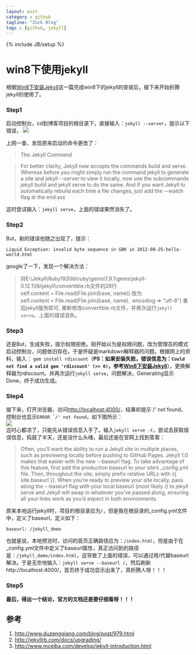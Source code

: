```yaml
---
layout: post
category : github
tagline: "Zuck Blog"
tags : [github, jekyll]
---
```

{% include JB/setup %}


# win8下使用jekyll

根据[Win8下安装Jekyll](http://www.baidu.com/)这一篇完成win8下的jekyll的安装后，接下来开始折腾jekyll的使用了。  

### Step1  

启动控制台，cd到博客项目的根目录下，直接输入：`jekyll --server`，提示以下错误，
![](http://ww3.sinaimg.cn/large/6321ab24gw1e6downzfeej20hs02kmx9.jpg)  

上网一查，发现原来启动的命令更改了：
>The Jekyll Command

>For better clarity, Jekyll now accepts the commands build and serve. Whereas before you might simply run the command jekyll to generate a site and jekyll --server to view it locally, now use the subcommands jekyll build and jekyll serve to do the same. And if you want Jekyll to automatically rebuild each time a file changes, just add the --watch flag at the end.sss  

这时尝试输入：`jekyll serve`，上面的错误果然消失了。  
  
### Step2 

But，新的错误也随之出现了，提示：  

    Liquid Exception: invalid byte sequence in GBK in 2012-08-25-hello-world.html
google了一下，发现一个解决方法：
>将E:\Jekyll\Ruby193\lib\ruby\gems\1.9.1\gems\jekyll-0.12.1\lib\jekyll\convertible.rb文件的28行  
self.content = File.read(File.join(base, name))
改为  
self.content = File.read(File.join(base, name), :encoding => "utf-8")
重启jekyll服务即可.
果断修改convertible.rb文件，并再次运行`jekyll serve`。上面的错误消失。

### Step3  

还是But，生成失败，提示权限拒绝。刚开始以为是权限问题，改为管理员的模式启动控制台，问题依旧存在。于是怀疑是markdown解释器的问题。根据网上的资料，输入： `gem install rdiscount`（**PS：如果安装失败，错误信息为：`Could not find a valid gem 'rdiscount' (>= 0)`，参考[Win8下安装Jekyll](http://www.baidu.com/)**），更换解释器为rdiscount。并再次运行`jekyll serve`，问题解决，Generating显示Done，终于成功生成。  

### Step4  

接下来，打开浏览器，访问<http://localhost:4000/>，结果却提示\`/' not found，控制台也显示``ERROR `/' not found``，如下图所示：  
![](http://ww4.sinaimg.cn/large/6321ab24gw1e6doie7hp8j20az03j0sp.jpg)  
这时心都凉了，只能先从错误信息入手了。输入`jekyll serve -t`，尝试去获取错误信息，捣鼓了半天，还是没什么头绪，最后还是在官网上找到答案：
>Often, you’ll want the ability to run a Jekyll site in multiple places, such as previewing locally before pushing to GitHub Pages. Jekyll 1.0 makes that easier with the new --baseurl flag. To take advantage of this feature, first add the production baseurl to your site’s \_config.yml file. Then, throughout the site, simply prefix relative URLs with {{ site.baseurl }}. When you’re ready to preview your site locally, pass along the --baseurl flag with your local baseurl (most likely /) to jekyll serve and Jekyll will swap in whatever you’ve passed along, ensuring all your links work as you’d expect in both environments.  

原来本地运行jekyll时，项目的根目录应为`/`，但是我在根目录的_config.yml文件中，定义了baseurl，定义如下：  

    baseurl: /jekyll_demo
也就是说，本地预览时，访问的首页正确路径应为：`/index.html`，但是由于在_config.yml文件中定义了baseurl属性，真正访问到的路径是：`/jekyll_demo/index.html`，这导致了上面的错误，可以通过用/代替baseurl解决。于是无奈地输入：`jekyll serve --baseurl /`，然后刷新http://localhost:4000/，首页终于成功显示出来了，真折腾人呀！！！    
### Step5

**最后，得出一个结论，官方的文档还是要仔细看呀！！！**

## 参考

1. <http://www.duzengqiang.com/blog/post/979.html>
2. <http://jekyllrb.com/docs/upgrading/>
3. <http://www.mceiba.com/develop/jekyll-introduction.html>